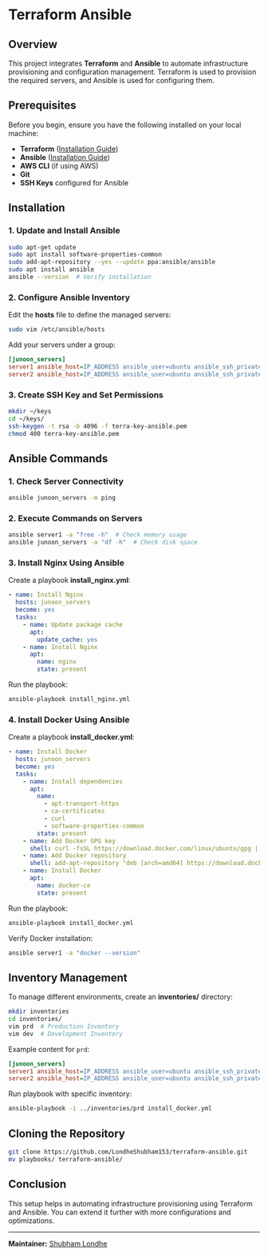 # Terraform Ansible

## Overview
This project integrates **Terraform** and **Ansible** to automate infrastructure provisioning and configuration management. Terraform is used to provision the required servers, and Ansible is used for configuring them.

## Prerequisites
Before you begin, ensure you have the following installed on your local machine:

- **Terraform** ([Installation Guide](https://developer.hashicorp.com/terraform/tutorials/aws-get-started/install-cli))
- **Ansible** ([Installation Guide](https://docs.ansible.com/ansible/latest/installation_guide/intro_installation.html))
- **AWS CLI** (if using AWS)
- **Git**
- **SSH Keys** configured for Ansible

## Installation
### 1. Update and Install Ansible
```bash
sudo apt-get update
sudo apt install software-properties-common
sudo add-apt-repository --yes --update ppa:ansible/ansible
sudo apt install ansible
ansible --version  # Verify installation
```

### 2. Configure Ansible Inventory
Edit the **hosts** file to define the managed servers:
```bash
sudo vim /etc/ansible/hosts
```
Add your servers under a group:
```ini
[junoon_servers]
server1 ansible_host=IP_ADDRESS ansible_user=ubuntu ansible_ssh_private_key_file=/path/to/private/key
server2 ansible_host=IP_ADDRESS ansible_user=ubuntu ansible_ssh_private_key_file=/path/to/private/key
```

### 3. Create SSH Key and Set Permissions
```bash
mkdir ~/keys
cd ~/keys/
ssh-keygen -t rsa -b 4096 -f terra-key-ansible.pem
chmod 400 terra-key-ansible.pem
```

## Ansible Commands
### 1. Check Server Connectivity
```bash
ansible junoon_servers -m ping
```
### 2. Execute Commands on Servers
```bash
ansible server1 -a "free -h"  # Check memory usage
ansible junoon_servers -a "df -h"  # Check disk space
```

### 3. Install Nginx Using Ansible
Create a playbook **install_nginx.yml**:
```yaml
- name: Install Nginx
  hosts: junoon_servers
  become: yes
  tasks:
    - name: Update package cache
      apt:
        update_cache: yes
    - name: Install Nginx
      apt:
        name: nginx
        state: present
```
Run the playbook:
```bash
ansible-playbook install_nginx.yml
```

### 4. Install Docker Using Ansible
Create a playbook **install_docker.yml**:
```yaml
- name: Install Docker
  hosts: junoon_servers
  become: yes
  tasks:
    - name: Install dependencies
      apt:
        name:
          - apt-transport-https
          - ca-certificates
          - curl
          - software-properties-common
        state: present
    - name: Add Docker GPG key
      shell: curl -fsSL https://download.docker.com/linux/ubuntu/gpg | sudo apt-key add -
    - name: Add Docker repository
      shell: add-apt-repository "deb [arch=amd64] https://download.docker.com/linux/ubuntu focal stable"
    - name: Install Docker
      apt:
        name: docker-ce
        state: present
```
Run the playbook:
```bash
ansible-playbook install_docker.yml
```
Verify Docker installation:
```bash
ansible server1 -a "docker --version"
```

## Inventory Management
To manage different environments, create an **inventories/** directory:
```bash
mkdir inventories
cd inventories/
vim prd  # Production Inventory
vim dev  # Development Inventory
```
Example content for `prd`:
```ini
[junoon_servers]
server1 ansible_host=IP_ADDRESS ansible_user=ubuntu ansible_ssh_private_key_file=/path/to/private/key
server2 ansible_host=IP_ADDRESS ansible_user=ubuntu ansible_ssh_private_key_file=/path/to/private/key
```
Run playbook with specific inventory:
```bash
ansible-playbook -i ../inventories/prd install_docker.yml
```

## Cloning the Repository
```bash
git clone https://github.com/LondheShubham153/terraform-ansible.git
mv playbooks/ terraform-ansible/
```

## Conclusion
This setup helps in automating infrastructure provisioning using Terraform and Ansible. You can extend it further with more configurations and optimizations.

---
**Maintainer:** [Shubham Londhe](https://github.com/LondheShubham153)
